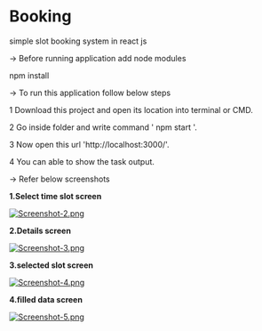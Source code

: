# Booking
simple slot booking system in react js

-> Before running application add node modules

 npm install
 
-> To run this application follow below steps

1 Download this project and open its location into terminal or CMD.

2 Go inside folder and write command ' npm start '.

3 Now open this url 'http://localhost:3000/'.

4 You can able to show the task output.

-> Refer below screenshots

**1.Select time slot screen**

[![Screenshot-2.png](https://i.postimg.cc/SR2ggCyK/Screenshot-2.png)](https://postimg.cc/tnbdT1n0)

**2.Details screen**

[![Screenshot-3.png](https://i.postimg.cc/Y0M1WFhV/Screenshot-3.png)](https://postimg.cc/LYQYdnkB)

**3.selected slot screen**

[![Screenshot-4.png](https://i.postimg.cc/vBJGq7Wq/Screenshot-4.png)](https://postimg.cc/tZz07xvW)

**4.filled data screen**

[![Screenshot-5.png](https://i.postimg.cc/XYpDqMM5/Screenshot-5.png)](https://postimg.cc/LJFVQb84)



